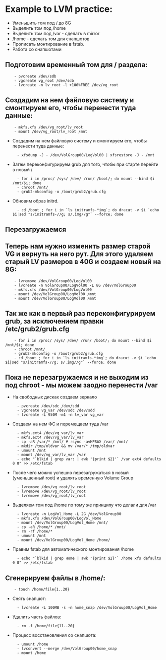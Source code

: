 #    Example to LVM practice:

* Уменьшить том под / до 8G
* Выделить том под /home
* Выделить том под /var - сделать в mirror
* /home - сделать том для снапшотов
* Прописать монтирование в fstab. 
* Работа со снапшотами




## Подготовим временный том для / раздела:

		- pvcreate /dev/sdb
		- vgcreate vg_root /dev/sdb
    	- lvcreate -n lv_root -l +100%FREE /dev/vg_root


## Создадим на нем файловую систему и смонтируем его, чтобы перенести туда данные:

		- mkfs.xfs /dev/vg_root/lv_root
		- mount /dev/vg_root/lv_root /mnt

* Создадим на нем файловую систему и смонтируем его, чтобы перенести туда данные:

    	- xfsdump -J - /dev/VolGroup00/LogVol00 | xfsrestore -J - /mnt
* Затем переконфигурируем grub для того, чтобы при старте перейти в новый /

    	- for i in /proc/ /sys/ /dev/ /run/ /boot/; do mount --bind $i /mnt/$i; done
    	- chroot /mnt/
    	- grub2-mkconfig -o /boot/grub2/grub.cfg

* Обновим образ initrd.

		- cd /boot ; for i in `ls initramfs-*img`; do dracut -v $i `echo $i|sed "s/initramfs-//g; s/.img//g"` --force; done

## Перезагружаемся

## Теперь нам нужно изменить размер старой VG и вернуть на него рут. Для этого удаляем старый LV размеров в 40G и создаем новый на 8G:

		- lvremove /dev/VolGroup00/LogVol00
		- lvcreate -n VolGroup00/LogVol00 -L 8G /dev/VolGroup00
		- mkfs.xfs /dev/VolGroup00/LogVol00
		- mount /dev/VolGroup00/LogVol00 /mnt
		- mount /dev/VolGroup00/LogVol00 /mnt


## Так же как в первый раз переконфигурируем grub, за исключением правки /etc/grub2/grub.cfg

		- for i in /proc/ /sys/ /dev/ /run/ /boot/; do mount --bind $i /mnt/$i; done
  		- chroot /mnt/
		- grub2-mkconfig -o /boot/grub2/grub.cfg
		- cd /boot ; for i in `ls initramfs-*img`; do dracut -v $i `echo $i|sed "s/initramfs-//g; s/.img//g"` --force; done


## Пока не перезагружаемся и не выходим из под chroot - мы можем заодно перенести /var
* На свободных дисках создаем зеркало

    	- pvcreate /dev/sdc /dev/sdd
    	- vgcreate vg_var /dev/sdc /dev/sdd
    	- lvcreate -L 950M -m1 -n lv_var vg_var

* Создаем на нем ФС и перемещаем туда /var

		- mkfs.ext4 /dev/vg_var/lv_var
		- mkfs.ext4 /dev/vg_var/lv_var
		- cp -aR /var/* /mnt/ # rsync -avHPSAX /var/ /mnt/
		- mkdir /tmp/oldvar && mv /var/* /tmp/oldvar
		- umount /mnt
		- mount /dev/vg_var/lv_var /var
		- echo "`blkid | grep var: | awk '{print $2}'` /var ext4 defaults 0 0" >> /etc/fstab

* После чего можно успешно перезагружаться в новый (уменьшенный root) и удалять временную Volume Group

		- lvremove /dev/vg_root/lv_root
		- lvremove /dev/vg_root/lv_root
		- lvremove /dev/vg_root/lv_root

* Выделяем том под /home по тому же принципу что делали для /var

		- lvcreate -n LogVol_Home -L 2G /dev/VolGroup00
		- mkfs.xfs /dev/VolGroup00/LogVol_Home
		- mount /dev/VolGroup00/LogVol_Home /mnt/
		- cp -aR /home/* /mnt/
		- rm -rf /home/*
		- umount /mnt
		- mount /dev/VolGroup00/LogVol_Home /home/
* Правим fstab для автоматического монтирования /home

		- echo "`blkid | grep Home | awk '{print $2}'` /home xfs defaults 0 0" >> /etc/fstab

## Сгенерируем файлы в /home/:
		- touch /home/file{1..20}

* Снять снапшот:

		- lvcreate -L 100MB -s -n home_snap /dev/VolGroup00/LogVol_Home

* Удалить часть файлов:

		- rm -f /home/file{11..20}

* Процесс восстановления со снапшота:

		- umount /home
		- lvconvert --merge /dev/VolGroup00/home_snap
		- mount /home